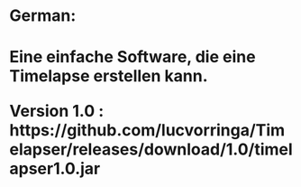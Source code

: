 <p><h1>German:<h1></p>
  Eine einfache Software, die eine Timelapse erstellen kann. 
  <p>Version 1.0 : https://github.com/lucvorringa/Timelapser/releases/download/1.0/timelapser1.0.jar</p>


